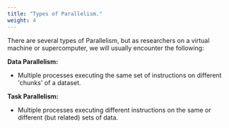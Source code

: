 ```yaml
---
title: "Types of Parallelism."
weight: 4
---
```


There are several types of Parallelism, but as researchers on a virtual machine or supercomputer, we will usually encounter the following:

**Data Parallelism:**
​
* Multiple processes executing the same set of instructions on different 'chunks' of a dataset.

**Task Parallelism:**

* Multiple processes executing different instructions on the same or different (but related) sets of data. 
